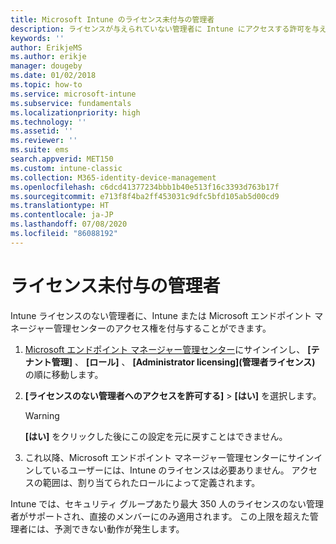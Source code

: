 ```yaml
---
title: Microsoft Intune のライセンス未付与の管理者
description: ライセンスが与えられていない管理者に Intune にアクセスする許可を与える方法について説明します。
keywords: ''
author: ErikjeMS
ms.author: erikje
manager: dougeby
ms.date: 01/02/2018
ms.topic: how-to
ms.service: microsoft-intune
ms.subservice: fundamentals
ms.localizationpriority: high
ms.technology: ''
ms.assetid: ''
ms.reviewer: ''
ms.suite: ems
search.appverid: MET150
ms.custom: intune-classic
ms.collection: M365-identity-device-management
ms.openlocfilehash: c6dcd41377234bbb1b40e513f16c3393d763b17f
ms.sourcegitcommit: e713f8f4ba2ff453031c9dfc5bfd105ab5d00cd9
ms.translationtype: HT
ms.contentlocale: ja-JP
ms.lasthandoff: 07/08/2020
ms.locfileid: "86088192"
---
```

# <a name="unlicensed-admins"></a>ライセンス未付与の管理者

Intune ライセンスのない管理者に、Intune または Microsoft エンドポイント マネージャー管理センターのアクセス権を付与することができます。

1. [Microsoft エンドポイント マネージャー管理センター](https://go.microsoft.com/fwlink/?linkid=2109431)にサインインし、 **[テナント管理]** 、 **[ロール]** 、 **[Administrator licensing]\(管理者ライセンス\)** の順に移動します。
2. **[ライセンスのない管理者へのアクセスを許可する]**  >  **[はい]** を選択します。
    >[!WARNING]
    >**[はい]** をクリックした後にこの設定を元に戻すことはできません。

3. これ以降、Microsoft エンドポイント マネージャー管理センターにサインインしているユーザーには、Intune のライセンスは必要ありません。 アクセスの範囲は、割り当てられたロールによって定義されます。

Intune では、セキュリティ グループあたり最大 350 人のライセンスのない管理者がサポートされ、直接のメンバーにのみ適用されます。 この上限を超えた管理者には、予測できない動作が発生します。




